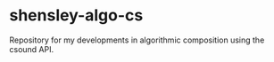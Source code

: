 shensley-algo-cs
================
Repository for my developments in algorithmic composition using the csound API.
